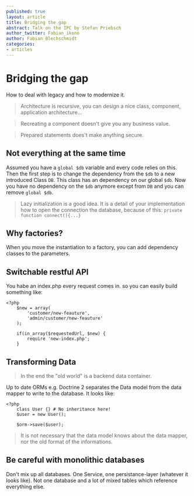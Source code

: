 ```yaml
---
published: true
layout: article
title: Bridging the gap
abstract: Talk on the IPC by Stefan Priebsch
author_twitter: Fabian_ikono
author: Fabian Blechschmidt
categories:
- articles
---
```


# Bridging the gap

How to deal with legacy and how to modernize it.

> Architecture is recursive, you can design a nice class, component, application architecture...

> Recreating a component doesn't give you any business value.

> Prepared statements does't make anything secure.

## Not everything at the same time

Assumed you have a `global $db` variable and every code relies on this. Then the first step is to change the dependency from the `$db` to a new introduced Class `DB`. This class has an dependency on our global `$db`. Now you have no dependency on the `$db` anymore except from `DB` and you can remove `global $db`.

> Lazy initialization is a good idea. It is a detail of your implementation how to open the connection the database, because of this: `private function connect(){...}`
    
    
## Why factories?

When you move the instantiation to a factory, you can add dependency classes to the parameters.

## Switchable restful API

You habe an index.php every request comes in. so you can easily build something like:

    <?php
      	$new = array(
        	'customer/new-feauture',
            'admin/customer/new-feauture'
        );
        
        if(in_array($requestedUrl, $new) {
        	require 'new-index.php';
        }


## Transforming Data

> In the end the "old world" is a backend data container.


Up to date ORMs e.g. Doctrine 2 separates the Data model from the data mapper to write to the database. It looks like:

    <?php
		class User {} # No inheritance here!
        $user = new User();
        
        $orm->save($user);

> It is not necessary that the data model knows about the data mapper, nor the old format of the informations.

## Be careful with monolithic databases

Don't mix up all databases. One Service, one persistance-layer (whatever it looks like). Not one database and a lot of mixed tables which reference everything else.





    
    
    
    
    